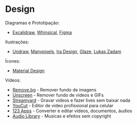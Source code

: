 # Design

Diagramas e Prototipação: 
  - [Excalidraw](https://excalidraw.com),
  [Whinsical](https://whimsical.com),
  [Figma](https://www.figma.com)

Ilustrações:
  - [Undraw](https://undraw.co/illustrations),
  [Manypixels](https://www.manypixels.co/gallery),
  [Ira Design](https://iradesign.io/gallery/illustrations),
  [Glaze](https://www.glazestock.com),
  [Lukas Zadam](https://lukaszadam.com/illustrations)

Ícones: 
  - [Material Design](https://material.io/resources/icons/?style=baseline)

Vídeos:

  - [Remove.bg](https://www.remove.bg) - Remover fundo de imagens
  - [Unscreen](https://www.unscreen.com) - Remover fundo de vídeos e GIFs
  - [Streamyard](https://streamyard.com) - Gravar videos e fazer lives sem baixar nada
  - [YouCut](https://play.google.com/store/apps/details?id=com.camerasideas.trimmer) - Editor de video profissional para celular
  - [123 Apps](https://123apps.com/pt/) - Converter e editar vídeos, documentos, áudios 
  - [Audio Library](https://www.youtube.com/channel/UCZVzgqp-fRUgyvRAmlm9IxA) - Musicas e efeitos sem copyright
